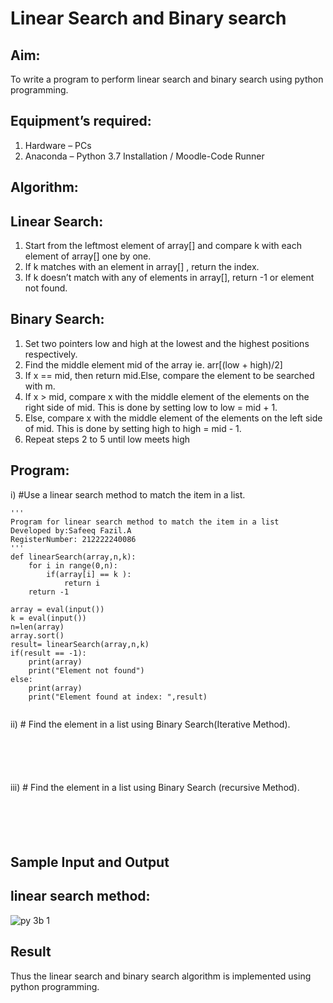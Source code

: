 # Linear Search and Binary search
## Aim:
To write a program to perform linear search and binary search using python programming.
## Equipment’s required:
1.	Hardware – PCs
2.	Anaconda – Python 3.7 Installation / Moodle-Code Runner
## Algorithm:
## Linear Search:
1.	Start from the leftmost element of array[] and compare k with each element of array[] one by one.
2.	If k matches with an element in array[] , return the index.
3.	If k doesn’t match with any of elements in array[], return -1 or element not found.
## Binary Search:
1.	Set two pointers low and high at the lowest and the highest positions respectively.
2.	Find the middle element mid of the array ie. arr[(low + high)/2]
3.	If x == mid, then return mid.Else, compare the element to be searched with m.
4.	If x > mid, compare x with the middle element of the elements on the right side of mid. This is done by setting low to low = mid + 1.
5.	Else, compare x with the middle element of the elements on the left side of mid. This is done by setting high to high = mid - 1.
6.	Repeat steps 2 to 5 until low meets high
## Program:
i)	#Use a linear search method to match the item in a list.
```
''' 
Program for linear search method to match the item in a list
Developed by:Safeeq Fazil.A
RegisterNumber: 212222240086
'''
def linearSearch(array,n,k):
    for i in range(0,n):
        if(array[i] == k ):
            return i
    return -1        
    
array = eval(input())
k = eval(input())
n=len(array)
array.sort()
result= linearSearch(array,n,k)
if(result == -1):
    print(array)
    print("Element not found")
else:
    print(array)
    print("Element found at index: ",result)


```
ii)	# Find the element in a list using Binary Search(Iterative Method).
```





```
iii)	# Find the element in a list using Binary Search (recursive Method).
```





```
## Sample Input and Output

## linear search method:
![py 3b 1](https://github.com/Safeeq-Fazil/Search-Algorithm/assets/118680361/ca87bac2-f817-4f7c-8ac8-945b6bef6fe3)







## Result
Thus the linear search and binary search algorithm is implemented using python programming.
